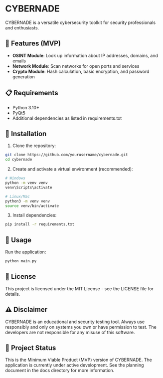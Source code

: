 # CYBERNADE

CYBERNADE is a versatile cybersecurity toolkit for security professionals and enthusiasts.

## 🚀 Features (MVP)

- **OSINT Module**: Look up information about IP addresses, domains, and emails
- **Network Module**: Scan networks for open ports and services
- **Crypto Module**: Hash calculation, basic encryption, and password generation

## 📋 Requirements

- Python 3.10+
- PyQt5
- Additional dependencies as listed in requirements.txt

## 🔧 Installation

1. Clone the repository:
```bash
git clone https://github.com/yourusername/cybernade.git
cd cybernade
```

2. Create and activate a virtual environment (recommended):
```bash
# Windows
python -m venv venv
venv\Scripts\activate

# Linux/Mac
python3 -m venv venv
source venv/bin/activate
```

3. Install dependencies:
```bash
pip install -r requirements.txt
```

## 🏃 Usage

Run the application:
```bash
python main.py
```

## 📝 License

This project is licensed under the MIT License - see the LICENSE file for details.

## ⚠️ Disclaimer

CYBERNADE is an educational and security testing tool. Always use responsibly and only on systems you own or have permission to test. The developers are not responsible for any misuse of this software.

## 📝 Project Status

This is the Minimum Viable Product (MVP) version of CYBERNADE. The application is currently under active development. See the planning document in the docs directory for more information.
